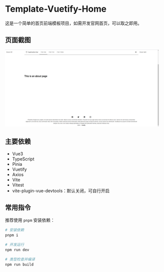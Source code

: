 # Template-Vuetify-Home

这是一个简单的首页前端模板项目，如需开发官网首页，可以取之即用。

## 页面截图

![home](./images/home.jpg)

## 主要依赖

- Vue3
- TypeScript
- Pinia
- Vuetify
- Axios
- Vite
- Vitest
- vite-plugin-vue-devtools：默认关闭，可自行开启

## 常用指令

推荐使用 `pnpm` 安装依赖：

```sh
# 安装依赖
pnpm i
```

```sh
# 开发运行
npm run dev
```

```sh
# 类型检查并编译
npm run build
```
